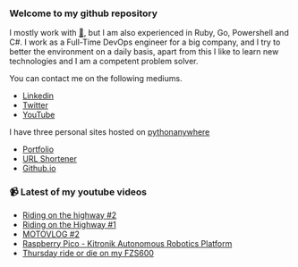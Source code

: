 ### Welcome to my github repository

I mostly work with [:snake:](https://www.python.org/), but I am also experienced in Ruby, Go, Powershell and C#. I work as a Full-Time DevOps engineer for a big company, and I try to better the environment on a daily basis, apart from this I like to learn new technologies and I am a competent problem solver.

You can contact me on the following mediums.
- [Linkedin](https://www.linkedin.com/in/r3ap3rpy)
- [Twitter](https://twitter.com/r3ap3rpy)
- [YouTube](https://www.youtube.com/channel/UC1qkMXH8d2I9DDAtBSeEHqg)

I have three personal sites hosted on [pythonanywhere](https://www.pythonanywhere.com/)
- [Portfolio](http://r3ap3rpy.pythonanywhere.com/)
- [URL Shortener](http://shortenpy.pythonanywhere.com/)
- [Github.io](https://r3ap3rpy.github.io/)

### :video_camera: Latest of my youtube videos
<!-- YOUTUBE:START -->
- [Riding on the highway #2](https://www.youtube.com/watch?v=w5L1F4rjAEQ)
- [Riding on the Highway #1](https://www.youtube.com/watch?v=MTy7xGj4AsE)
- [MOTOVLOG #2](https://www.youtube.com/watch?v=eYpLbFEQ100)
- [Raspberry Pico - Kitronik Autonomous Robotics Platform](https://www.youtube.com/watch?v=5_jCOzdgPwY)
- [Thursday ride or die on my FZS600](https://www.youtube.com/watch?v=nWovoM9MQ0E)
<!-- YOUTUBE:END -->

